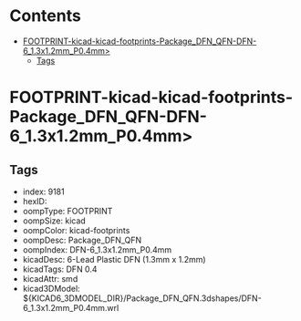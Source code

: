 



Contents
========

* [FOOTPRINT-kicad-kicad-footprints-Package_DFN_QFN-DFN-6_1.3x1.2mm_P0.4mm>](#footprint-kicad-kicad-footprints-package_dfn_qfn-dfn-6_13x12mm_p04mm)
	* [Tags](#tags)

# FOOTPRINT-kicad-kicad-footprints-Package_DFN_QFN-DFN-6_1.3x1.2mm_P0.4mm>

## Tags

- index: 9181
- hexID: 
- oompType: FOOTPRINT
- oompSize: kicad
- oompColor: kicad-footprints
- oompDesc: Package_DFN_QFN
- oompIndex: DFN-6_1.3x1.2mm_P0.4mm
- kicadDesc: 6-Lead Plastic DFN (1.3mm x 1.2mm)
- kicadTags: DFN 0.4
- kicadAttr: smd
- kicad3DModel: ${KICAD6_3DMODEL_DIR}/Package_DFN_QFN.3dshapes/DFN-6_1.3x1.2mm_P0.4mm.wrl
